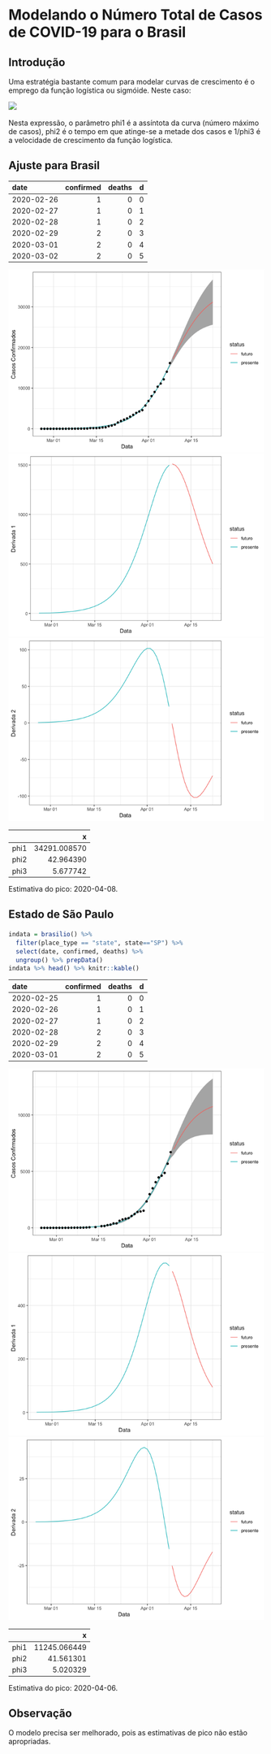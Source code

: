 Modelando o Número Total de Casos de COVID-19 para o Brasil
================

## Introdução

Uma estratégia bastante comum para modelar curvas de crescimento é o
emprego da função logística ou sigmóide. Neste caso:

![](https://render.githubusercontent.com/render/math?math=%5Cfrac%7B%5Cphi_1%7D%7B1%20%2B%20%5Cexp%5Cleft%5C%7B%5Cfrac%7B%5Cphi_2%20-%20x%7D%7B%5Cphi_3%7D%5Cright%5C%7D%7D)

Nesta expressão, o parâmetro phi1 é a assíntota da curva (número máximo
de casos), phi2 é o tempo em que atinge-se a metade dos casos e 1/phi3 é
a velocidade de crescimento da função logística.

## Ajuste para Brasil

| date       | confirmed | deaths | d |
| :--------- | --------: | -----: | -: |
| 2020-02-26 |         1 |      0 | 0 |
| 2020-02-27 |         1 |      0 | 1 |
| 2020-02-28 |         1 |      0 | 2 |
| 2020-02-29 |         2 |      0 | 3 |
| 2020-03-01 |         2 |      0 | 4 |
| 2020-03-02 |         2 |      0 | 5 |

![](logistica_files/figure-gfm/unnamed-chunk-1-1.png)<!-- -->![](logistica_files/figure-gfm/unnamed-chunk-1-2.png)<!-- -->![](logistica_files/figure-gfm/unnamed-chunk-1-3.png)<!-- -->

|      |            x |
| ---- | -----------: |
| phi1 | 34291.008570 |
| phi2 |    42.964390 |
| phi3 |     5.677742 |

Estimativa do pico: 2020-04-08.

## Estado de São Paulo

``` r
indata = brasilio() %>%
  filter(place_type == "state", state=="SP") %>%
  select(date, confirmed, deaths) %>%
  ungroup() %>% prepData()
indata %>% head() %>% knitr::kable()
```

| date       | confirmed | deaths | d |
| :--------- | --------: | -----: | -: |
| 2020-02-25 |         1 |      0 | 0 |
| 2020-02-26 |         1 |      0 | 1 |
| 2020-02-27 |         1 |      0 | 2 |
| 2020-02-28 |         2 |      0 | 3 |
| 2020-02-29 |         2 |      0 | 4 |
| 2020-03-01 |         2 |      0 | 5 |

![](logistica_files/figure-gfm/unnamed-chunk-3-1.png)<!-- -->![](logistica_files/figure-gfm/unnamed-chunk-3-2.png)<!-- -->![](logistica_files/figure-gfm/unnamed-chunk-3-3.png)<!-- -->

|      |            x |
| ---- | -----------: |
| phi1 | 11245.066449 |
| phi2 |    41.561301 |
| phi3 |     5.020329 |

Estimativa do pico: 2020-04-06.

## Observação

O modelo precisa ser melhorado, pois as estimativas de pico não estão
apropriadas.
